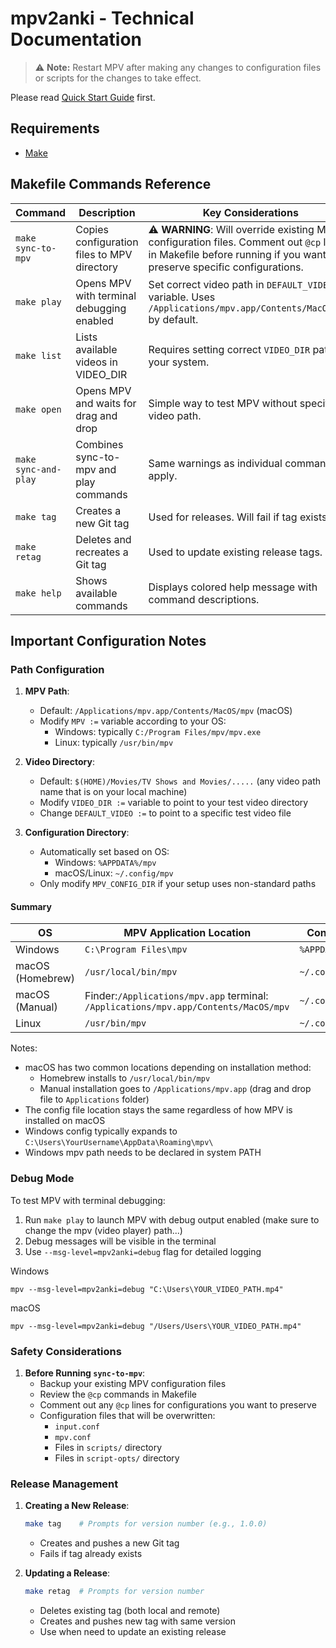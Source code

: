 # mpv2anki - Technical Documentation
> ⚠️ **Note:** Restart MPV after making any changes to configuration files or scripts for the changes to take effect.

Please read [Quick Start Guide](../quick_start_guide.md) first.

## Requirements
- [Make](https://en.wikipedia.org/wiki/Make_(software))


## Makefile Commands Reference

| Command              | Description                                 | Key Considerations                                                                                                                                                  |
|----------------------|---------------------------------------------|---------------------------------------------------------------------------------------------------------------------------------------------------------------------|
| `make sync-to-mpv`   | Copies configuration files to MPV directory | ⚠️ **WARNING**: Will override existing MPV configuration files. Comment out `@cp` lines in Makefile before running if you want to preserve specific configurations. |
| `make play`          | Opens MPV with terminal debugging enabled   | Set correct video path in `DEFAULT_VIDEO` variable. Uses `/Applications/mpv.app/Contents/MacOS/mpv` by default.                                                     |
| `make list`          | Lists available videos in VIDEO_DIR         | Requires setting correct `VIDEO_DIR` path for your system.                                                                                                          |
| `make open`          | Opens MPV and waits for drag and drop       | Simple way to test MPV without specific video path.                                                                                                                 |
| `make sync-and-play` | Combines sync-to-mpv and play commands      | Same warnings as individual commands apply.                                                                                                                         |
| `make tag`           | Creates a new Git tag                       | Used for releases. Will fail if tag exists.                                                                                                                         |
| `make retag`         | Deletes and recreates a Git tag             | Used to update existing release tags.                                                                                                                               |
| `make help`          | Shows available commands                    | Displays colored help message with command descriptions.                                                                                                            |

## Important Configuration Notes

### Path Configuration

1. **MPV Path**:
    - Default: `/Applications/mpv.app/Contents/MacOS/mpv` (macOS)
    - Modify `MPV :=` variable according to your OS:
        - Windows: typically `C:/Program Files/mpv/mpv.exe`
        - Linux: typically `/usr/bin/mpv`

2. **Video Directory**:
    - Default: `$(HOME)/Movies/TV Shows and Movies/.....` (any video path name that is on your local machine)
    - Modify `VIDEO_DIR :=` variable to point to your test video directory
    - Change `DEFAULT_VIDEO :=` to point to a specific test video file

3. **Configuration Directory**:
    - Automatically set based on OS:
        - Windows: `%APPDATA%/mpv`
        - macOS/Linux: `~/.config/mpv`
    - Only modify `MPV_CONFIG_DIR` if your setup uses non-standard paths

#### Summary
| OS | MPV Application Location                                                            | Config File Location |
|----------|-------------------------------------------------------------------------------------|-------------------|
| Windows | `C:\Program Files\mpv`                                                              | `%APPDATA%\mpv\mpv.conf` |
| macOS (Homebrew) | `/usr/local/bin/mpv`                                                                | `~/.config/mpv/mpv.conf` |
| macOS (Manual) | Finder:`/Applications/mpv.app` terminal: `/Applications/mpv.app/Contents/MacOS/mpv` | `~/.config/mpv/mpv.conf` |
| Linux | `/usr/bin/mpv`                                                                      | `~/.config/mpv/mpv.conf` |

Notes:
- macOS has two common locations depending on installation method:
   - Homebrew installs to `/usr/local/bin/mpv`
   - Manual installation goes to `/Applications/mpv.app` (drag and drop file to `Applications` folder)
- The config file location stays the same regardless of how MPV is installed on macOS
- Windows config typically expands to `C:\Users\YourUsername\AppData\Roaming\mpv\`
- Windows mpv path needs to be declared in system PATH



### Debug Mode

To test MPV with terminal debugging:
1. Run `make play` to launch MPV with debug output enabled (make sure to change the mpv (video player) path...)
2. Debug messages will be visible in the terminal
3. Use `--msg-level=mpv2anki=debug` flag for detailed logging

Windows
```
mpv --msg-level=mpv2anki=debug "C:\Users\YOUR_VIDEO_PATH.mp4"
```
macOS
```
mpv --msg-level=mpv2anki=debug "/Users/Users\YOUR_VIDEO_PATH.mp4"
```

### Safety Considerations

1. **Before Running `sync-to-mpv`**:
    - Backup your existing MPV configuration files
    - Review the `@cp` commands in Makefile
    - Comment out any `@cp` lines for configurations you want to preserve
    - Configuration files that will be overwritten:
        - `input.conf`
        - `mpv.conf`
        - Files in `scripts/` directory
        - Files in `script-opts/` directory

### Release Management

1. **Creating a New Release**:
   ```bash
   make tag    # Prompts for version number (e.g., 1.0.0)
   ```
   - Creates and pushes a new Git tag
   - Fails if tag already exists

2. **Updating a Release**:
   ```bash
   make retag  # Prompts for version number
   ```
   - Deletes existing tag (both local and remote)
   - Creates and pushes new tag with same version
   - Use when need to update an existing release
